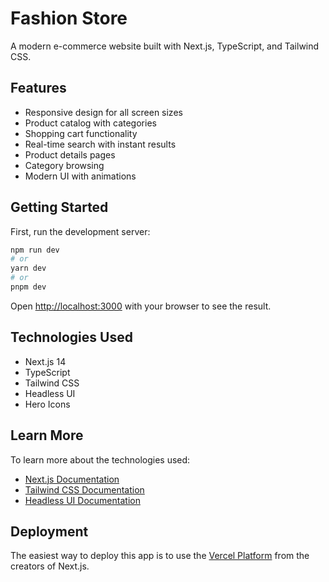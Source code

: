# Fashion Store

A modern e-commerce website built with Next.js, TypeScript, and Tailwind CSS.

## Features

- Responsive design for all screen sizes
- Product catalog with categories
- Shopping cart functionality
- Real-time search with instant results
- Product details pages
- Category browsing
- Modern UI with animations

## Getting Started

First, run the development server:

```bash
npm run dev
# or
yarn dev
# or
pnpm dev
```

Open [http://localhost:3000](http://localhost:3000) with your browser to see the result.

## Technologies Used

- Next.js 14
- TypeScript
- Tailwind CSS
- Headless UI
- Hero Icons

## Learn More

To learn more about the technologies used:

- [Next.js Documentation](https://nextjs.org/docs)
- [Tailwind CSS Documentation](https://tailwindcss.com/docs)
- [Headless UI Documentation](https://headlessui.com)

## Deployment

The easiest way to deploy this app is to use the [Vercel Platform](https://vercel.com/new) from the creators of Next.js.
